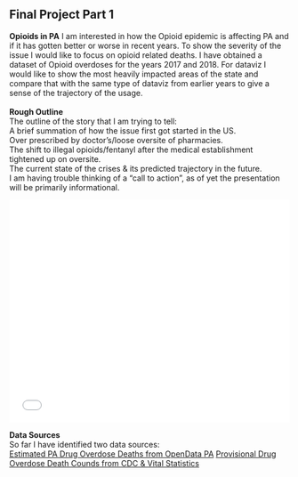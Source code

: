 
## Final Project Part 1

**Opioids in PA**
I am interested in how the Opioid epidemic is affecting PA and if it has gotten better or worse in recent years. To show the severity of the issue I would like to focus on opioid related deaths. I have obtained a dataset of Opioid overdoses for the years 2017 and 2018. For dataviz I would like to show the most heavily impacted areas of the state and compare that with the same type of dataviz from earlier years to give a sense of the trajectory of the usage.<br/> 
<br/> **Rough Outline** <br/> 
The outline of the story that I am trying to tell:<br/> 
A brief summation of how the issue first got started in the US.	<br/> 
	Over prescribed by doctor’s/loose oversite of pharmacies.<br/> 
The shift to illegal opioids/fentanyl after the medical establishment tightened up on oversite.<br/> 
The current state of the crises & its predicted trajectory in the future.<br/> 
I am having trouble thinking of a “call to action”, as of yet the presentation will be primarily informational.<br/> 



<iframe title="Opioid Deaths" aria-label="USA pennsylvania counties choropleth map" id="datawrapper-chart-jAO5s" src="//datawrapper.dwcdn.net/jAO5s/1/" scrolling="no" frameborder="0" style="width: 0; min-width: 100% !important; border: none;" height="400"></iframe><script type="text/javascript">!function(){"use strict";window.addEventListener("message",function(a){if(void 0!==a.data["datawrapper-height"])for(var e in a.data["datawrapper-height"]){var t=document.getElementById("datawrapper-chart-"+e)||document.querySelector("iframe[src*='"+e+"']");t&&(t.style.height=a.data["datawrapper-height"][e]+"px")}})}();</script>


**Data Sources**<br/> 
So far I have identified two data sources:<br/> 
[Estimated PA Drug Overdose Deaths from OpenData PA](https://data.pa.gov/stories/s/Pennsylvania-Opioids/9q45-nckt/) 
[Provisional Drug Overdose Death Counds from CDC & Vital Statistics](https://www.cdc.gov/nchs/nvss/vsrr/drug-overdose-data.htm)
